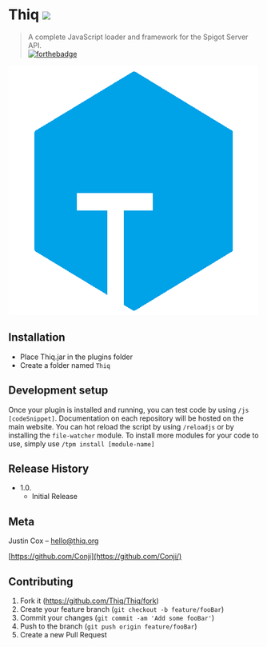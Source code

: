 # Thiq ![](https://travis-ci.org/Thiq/Thiq.svg?branch=master)
> A complete JavaScript loader and framework for the Spigot Server API.  
[![forthebadge](http://forthebadge.com/images/badges/fuck-it-ship-it.svg)](http://forthebadge.com)

![](thiq.png)

## Installation

- Place Thiq.jar in the plugins folder
- Create a folder named `Thiq`

## Development setup

Once your plugin is installed and running, you can test code by using `/js [codeSnippet]`. Documentation on each repository will be hosted on the main website. You can hot reload the script by using `/reloadjs` or by installing the `file-watcher` module. To install more modules for your code to use, simply use `/tpm install [module-name]`

## Release History

* 1.0.
    * Initial Release

## Meta

Justin Cox – hello@thiq.org

[https://github.com/Conji](https://github.com/Conji/)

## Contributing

1. Fork it (<https://github.com/Thiq/Thiq/fork>)
2. Create your feature branch (`git checkout -b feature/fooBar`)
3. Commit your changes (`git commit -am 'Add some fooBar'`)
4. Push to the branch (`git push origin feature/fooBar`)
5. Create a new Pull Request


